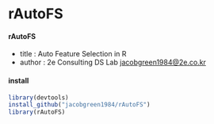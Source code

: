 # rAutoFS


#### rAutoFS
- title : Auto Feature Selection in R
- author : 2e Consulting DS Lab <jacobgreen1984@2e.co.kr>

#### install 
```r
library(devtools)
install_github("jacobgreen1984/rAutoFS")
library(rAutoFS)
```

